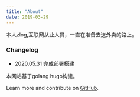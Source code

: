 ```yaml
---
title: "About"
date: 2019-03-29
---
```


本人zlog,互联网从业人员，一直在准备去送外卖的路上。


### Changelog

* 2020.05.31 完成部署搭建


本网站基于golang hugo构建。

Learn more and contribute on [GitHub](https://github.com/gohugoio).